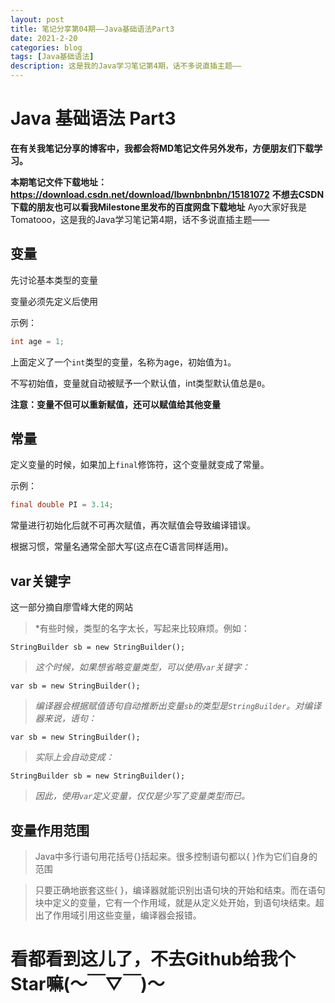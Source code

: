 ```yaml
---
layout: post
title: 笔记分享第04期——Java基础语法Part3
date: 2021-2-20
categories: blog
tags: [Java基础语法]
description: 这是我的Java学习笔记第4期，话不多说直插主题——
---
```


# Java 基础语法 Part3

**在有关我笔记分享的博客中，我都会将MD笔记文件另外发布，方便朋友们下载学习。**

**本期笔记文件下载地址：https://download.csdn.net/download/lbwnbnbnbn/15181072**
**不想去CSDN下载的朋友也可以看我Milestone里发布的百度网盘下载地址**
Ayo大家好我是Tomatooo，这是我的Java学习笔记第4期，话不多说直插主题——

## 变量

先讨论基本类型的变量

变量必须先定义后使用

示例：

```java
int age = 1;
```

上面定义了一个`int`类型的变量，名称为age，初始值为`1`。

不写初始值，变量就自动被赋予一个默认值，int类型默认值总是`0`。

**注意：变量不但可以重新赋值，还可以赋值给其他变量**

## 常量

定义变量的时候，如果加上`final`修饰符，这个变量就变成了常量。

示例：

```java
final double PI = 3.14;
```

常量进行初始化后就不可再次赋值，再次赋值会导致编译错误。

根据习惯，常量名通常全部大写(这点在C语言同样适用)。

## var关键字

这一部分摘自廖雪峰大佬的网站

> *有些时候，类型的名字太长，写起来比较麻烦。例如：

```
StringBuilder sb = new StringBuilder();
```

> *这个时候，如果想省略变量类型，可以使用`var`关键字：*

```
var sb = new StringBuilder();
```

> *编译器会根据赋值语句自动推断出变量`sb`的类型是`StringBuilder`。对编译器来说，语句：*

```
var sb = new StringBuilder();
```

> *实际上会自动变成：*

```
StringBuilder sb = new StringBuilder();
```

> *因此，使用`var`定义变量，仅仅是少写了变量类型而已。*

## 变量作用范围

> Java中多行语句用花括号{}括起来。很多控制语句都以{ }作为它们自身的范围

> 只要正确地嵌套这些{ }，编译器就能识别出语句块的开始和结束。而在语句块中定义的变量，它有一个作用域，就是从定义处开始，到语句块结束。超出了作用域引用这些变量，编译器会报错。

# 看都看到这儿了，不去Github给我个Star嘛(～￣▽￣)～

